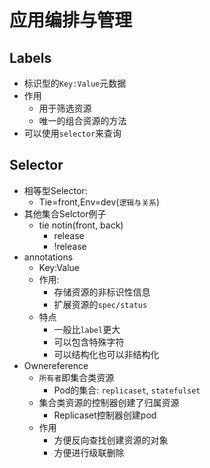 # 应用编排与管理

## Labels

- 标识型的`Key:Value`元数据
- 作用
  - 用于筛选资源
  - 唯一的组合资源的方法
- 可以使用`selector`来查询

## Selector

- 相等型Selector:
  - Tie=front,Env=dev(`逻辑与关系`)
- 其他集合Selctor例子
  - tie notin(front, back)
    - release
    - !release
- annotations
  - Key:Value
  - 作用:
    - 存储资源的非标识性信息
    - 扩展资源的`spec/status`
  - 特点
    - 一般比`label`更大
    - 可以包含特殊字符
    - 可以结构化也可以非结构化
- Ownereference
  - `所有者`即集合类资源
    - Pod的集合: `replicaset`, `statefulset`
  - 集合类资源的控制器创建了归属资源
    - Replicaset控制器创建pod
  - 作用
    - 方便反向查找创建资源的对象
    - 方便进行级联删除